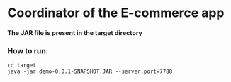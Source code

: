 # Coordinator of the E-commerce app

#### The JAR file is present in the target directory

### How to run:
```
cd target
java -jar demo-0.0.1-SNAPSHOT.JAR --server.port=7788
```